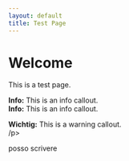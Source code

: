 ```yaml
---
layout: default
title: Test Page
---
```


# Welcome

This is a test page.

<div class="callout callout-info">
  <strong>Info:</strong> This is an info callout.
</div>

<div class="callout callout-info">
  <strong>Info:</strong> This is an info callout.
</div>

<div class="callout callout-warning">
  <p></p><strong>Wichtig:</strong> This is a warning callout.</div>/p>
  <p>posso scrivere</p>
</div>
